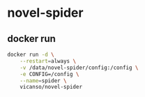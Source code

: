 # novel-spider

## docker run

```bash
docker run -d \
	--restart=always \
	-v /data/novel-spider/config:/config \
	-e CONFIG=/config \
	--name=spider \
	vicanso/novel-spider
```
